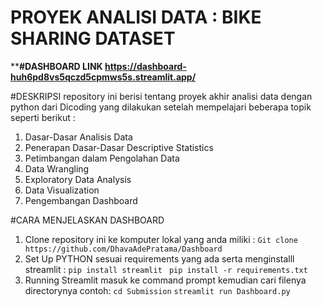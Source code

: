 # PROYEK ANALISI DATA : BIKE SHARING DATASET
****#DASHBOARD LINK
https://dashboard-huh6pd8vs5qczd5cpmws5s.streamlit.app/**

#DESKRIPSI 
repository ini berisi tentang proyek akhir analisi data dengan python dari Dicoding yang dilakukan setelah mempelajari beberapa topik seperti berikut : 
1. Dasar-Dasar Analisis Data
2. Penerapan Dasar-Dasar Descriptive Statistics
3. Petimbangan dalam Pengolahan Data
4. Data Wrangling
5. Exploratory Data Analysis
6. Data Visualization
7. Pengembangan Dashboard

#CARA MENJELASKAN DASHBOARD 

1. Clone repository ini ke komputer lokal yang anda miliki :
   ``` Git clone https://github.com/DhavaAdePratama/Dashboard ```
2. Set Up PYTHON sesuai requirements yang ada serta menginstalll streamlit :
   ``` pip install streamlit ```
   ``` pip install -r requirements.txt```  
3. Running Streamlit
   masuk ke command prompt kemudian cari filenya directorynya contoh: 
   ```cd Submission```
   ``` streamlit run Dashboard.py ```





